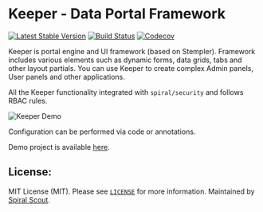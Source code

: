 Keeper - Data Portal Framework
========
[![Latest Stable Version](https://poser.pugx.org/spiral/keeper/v/stable)](https://packagist.org/packages/spiral/keeper) 
[![Build Status](https://github.com/spiral/keeper/workflows/build/badge.svg)](https://github.com/spiral/keeper/actions)
[![Codecov](https://codecov.io/gh/spiral/keeper/branch/master/graph/badge.svg)](https://codecov.io/gh/spiral/keeper/)

Keeper is portal engine and UI framework (based on Stempler). Framework includes various elements such as 
dynamic forms, data grids, tabs and other layout partials. You can use Keeper to create complex Admin panels, User panels and other applications.

All the Keeper functionality integrated with `spiral/security` and follows RBAC rules. 

![Keeper Demo](https://user-images.githubusercontent.com/796136/81418518-79353800-9155-11ea-8266-e19fb2cce45a.png)

Configuration can be performed via code or annotations.

Demo project is available [here](https://github.com/spiral/app-keeper).

License:
--------
MIT License (MIT). Please see [`LICENSE`](./LICENSE) for more information. Maintained by [Spiral Scout](https://spiralscout.com).
